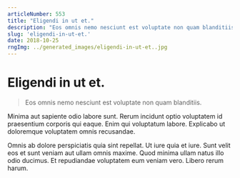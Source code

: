 ```yaml
---
articleNumber: 553
title: "Eligendi in ut et."
description: "Eos omnis nemo nesciunt est voluptate non quam blanditiis."
slug: 'eligendi-in-ut-et.'
date: 2018-10-25
rngImg: ../generated_images/eligendi-in-ut-et..jpg
---
```


# Eligendi in ut et.

> Eos omnis nemo nesciunt est voluptate non quam blanditiis.

Minima aut sapiente odio labore sunt. Rerum incidunt optio voluptatem id praesentium corporis qui eaque. Enim qui voluptatum labore. Explicabo ut doloremque voluptatem omnis recusandae.
 Omnis ab dolore perspiciatis quia sint repellat. Ut iure quia et iure. Sunt velit eos et sunt veniam aut ullam omnis maxime. Quod minima ullam natus illo odio ducimus. Et repudiandae voluptatem eum veniam vero. Libero rerum harum.
